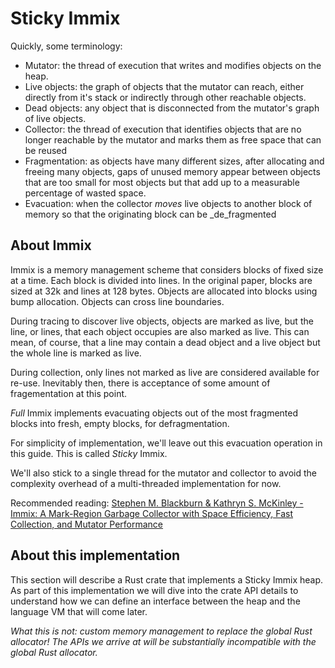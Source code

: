 # Sticky Immix

Quickly, some terminology:

* Mutator: the thread of execution that writes and modifies objects on the heap.
* Live objects: the graph of objects that the mutator can reach, either directly
  from it's stack or indirectly through other reachable objects.
* Dead objects: any object that is disconnected from the mutator's graph of live
  objects.
* Collector: the thread of execution that identifies objects that are no longer
  reachable by the mutator and marks them as free space that can be reused
* Fragmentation: as objects have many different sizes, after allocating and
  freeing many objects, gaps of unused memory appear between objects that are
  too small for most objects but that add up to a measurable percentage of
  wasted space.
* Evacuation: when the collector _moves_ live objects to another block of memory
  so that the originating block can be _de_fragmented

## About Immix

Immix is a memory management scheme that considers blocks of fixed size at a time.
Each block is divided into lines. In the original paper, blocks are sized at 32k
and lines at 128 bytes.  Objects are allocated into blocks using bump allocation.
Objects can cross line boundaries.

During tracing to discover live objects, objects are marked as live, but the
line, or lines, that each object occupies are also marked as live. This can mean, of
course, that a line may contain a dead object and a live object but the whole
line is marked as live.

During collection, only lines not marked as live are considered available for
re-use. Inevitably then, there is acceptance of some amount of fragementation
at this point.

_Full_ Immix implements evacuating objects out of the most fragmented blocks
into fresh, empty blocks, for defragmentation.

For simplicity of implementation, we'll leave out this evacuation operation
in this guide. This is called _Sticky_ Immix.

We'll also stick to a single thread for the mutator and collector to avoid the
complexity overhead of a multi-threaded implementation for now.

Recommended reading: [Stephen M. Blackburn & Kathryn S. McKinley - Immix: A Mark-Region Garbage Collector with Space Efficiency, Fast Collection, and Mutator Performance][1]

## About this implementation

This section will describe a Rust crate that implements a Sticky Immix heap.
As part of this implementation we will dive into the crate API details to
understand how we can define an interface between the heap and the language
VM that will come later.

_What this is not: custom memory management to replace the global Rust
allocator! The APIs we arrive at will be substantially incompatible with the
global Rust allocator._

[1]: http://www.cs.utexas.edu/users/speedway/DaCapo/papers/immix-pldi-2008.pdf
